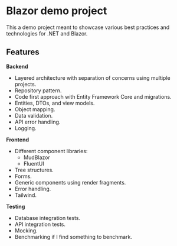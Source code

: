 # Blazor demo project

This a demo project meant to showcase various best practices and technologies for .NET and Blazor.

## Features

**Backend**

- Layered architecture with separation of concerns using multiple projects.
- Repository pattern.
- Code first approach with Entity Framework Core and migrations.
- Entities, DTOs, and view models.
- Object mapping.
- Data validation.
- API error handling.
- Logging.

**Frontend**

- Different component libraries:
  - MudBlazor
  - FluentUI
- Tree structures.
- Forms.
- Generic components using render fragments.
- Error handling.
- Tailwind.

**Testing**

- Database integration tests.
- API integration tests.
- Mocking.
- Benchmarking if I find something to benchmark.
